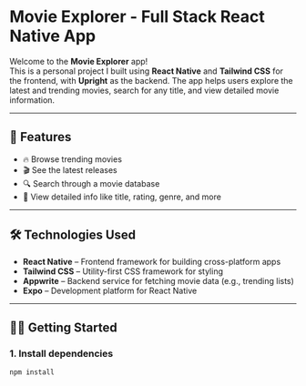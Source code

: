 # Movie Explorer - Full Stack React Native App

Welcome to the **Movie Explorer** app!  
This is a personal project I built using **React Native** and **Tailwind CSS** for the frontend, with **Upright** as the backend. The app helps users explore the latest and trending movies, search for any title, and view detailed movie information.

---

## 🚀 Features

- 🔥 Browse trending movies
- 🎬 See the latest releases
- 🔍 Search through a movie database
- 📄 View detailed info like title, rating, genre, and more

---

## 🛠 Technologies Used

- **React Native** – Frontend framework for building cross-platform apps  
- **Tailwind CSS** – Utility-first CSS framework for styling  
- **Appwrite** – Backend service for fetching movie data (e.g., trending lists)  
- **Expo** – Development platform for React Native  

---

## 🧑‍💻 Getting Started

### 1. Install dependencies

```bash
npm install
